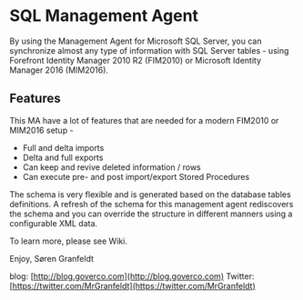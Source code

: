 # SQL Management Agent
By using the Management Agent for Microsoft SQL Server, you can synchronize almost any type of information with SQL Server tables - using Forefront Identity Manager 2010 R2 (FIM2010) or Microsoft Identity Manager 2016 (MIM2016).

## Features
This MA have a lot of features that are needed for a modern FIM2010 or MIM2016 setup -
* Full and delta imports
* Delta and full exports
* Can keep and revive deleted information / rows
* Can execute pre- and post import/export Stored Procedures

The schema is very flexible and is generated based on the database tables definitions. A refresh of the schema for this management agent rediscovers the schema and you can override the structure in different manners using a configurable XML data.

To learn more, please see Wiki.

Enjoy,
Søren Granfeldt

blog: [http://blog.goverco.com](http://blog.goverco.com)
Twitter: [https://twitter.com/MrGranfeldt](https://twitter.com/MrGranfeldt)


